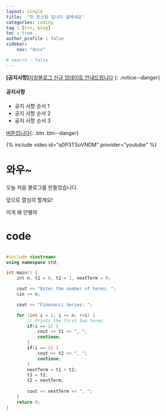 ```yaml
---
layout: single
title:  "첫 포스팅 입니다 설레네요"
categories: coding
tag : [C++, blog]
toc : true
author_profile : false
sidebar:
    nav: "docs"

# search : false
---
```


**[공지사항]**[지킬블로그 신규 업데이트 안내드립니다](https://mmistakes.github.io/minimal-mistakes/docs/quick-start-guide/)
{:  .notice--danger}



<div class="notice--success">
<h4>공지사항</h4>
<ul>
    <li>공지 사항 순서 1</li>
    <li>공지 사항 순서 2</li>
    <li>공지 사항 순서 3</li>
</ul>
</div>




[버튼입니다](https://google.com){: .btn .btn--danger}


{% include video id="q0P3TSoVNDM" provider="youtube" %}


# 와우~



오늘 처음 블로그를 만들었습니다.

앞으로 열심히 할게요!

이게 왜 안됄까


# code

```c++

#include <iostream>
using namespace std;

int main() {
    int n, t1 = 0, t2 = 1, nextTerm = 0;

    cout << "Enter the number of terms: ";
    cin >> n;

    cout << "Fibonacci Series: ";

    for (int i = 1; i <= n; ++i) {
        // Prints the first two terms.
        if(i == 1) {
            cout << t1 << ", ";
            continue;
        }
        if(i == 2) {
            cout << t2 << ", ";
            continue;
        }
        nextTerm = t1 + t2;
        t1 = t2;
        t2 = nextTerm;
        
        cout << nextTerm << ", ";
    }
    return 0;
}

```